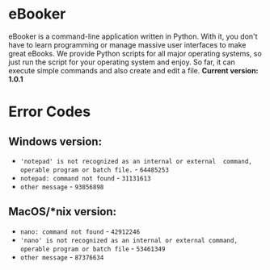 # eBooker

eBooker is a command-line application written in Python. With it, you don't have to learn programming or manage massive user interfaces to make great eBooks. We provide Python scripts for all major operating systems, so just run the script for your operating system and enjoy. So far, it can execute simple commands and also create and edit a file.
**Current version: 1.0.1**

# Error Codes

## Windows version:

* `'notepad' is not recognized as an internal or external  command, operable program or batch file.` - `64485253`
* `notepad: command not found` - `31131613`
* `other message` - `93856898`

## MacOS/\*nix version:

* `nano: command not found` - `42912246`
* `'nano' is not recognized as an internal or external command, operable program or batch file` - `53461349`
* `other message` - `87376634`